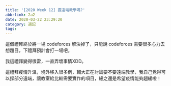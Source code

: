 ```yaml
---
title: '[2020 Week 12] 要遠端教學嗎?'
abbrlink: 2a2
date: 2020-03-22 23:29:20
category: 週記
tags:
---
```

這個禮拜終於將一場 codeforces 解決掉了，只能說 codeforces 需要很多心力去想題目，下禮拜預計會打一場吧。
<!-- more -->
我這禮拜變得很雷，一直弄壞事情XDD。

這禮拜疫情升溫，境外移入很多例，輔大正在討論要不要遠端教學，我自己覺得可以採部分遠端，讓教室給比較需要實作的項目，總之還是希望疫情能夠趨緩啦！